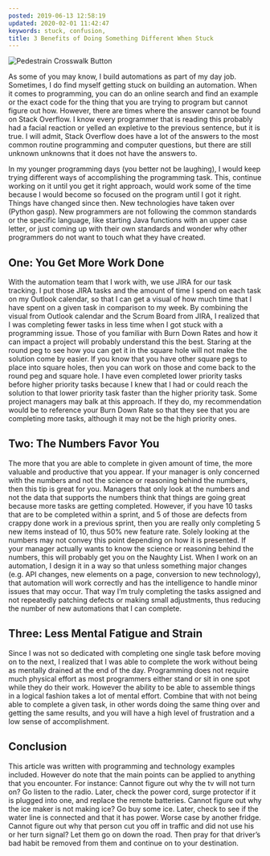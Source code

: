 ```yaml
---
posted: 2019-06-13 12:58:19
updated: 2020-02-01 11:42:47
keywords: stuck, confusion,
title: 3 Benefits of Doing Something Different When Stuck
---
```


![Pedestrain Crosswalk Button](/images/2019.06.13-blur-button-car-1827232.jpg)

As some of you may know, I build automations as part of my day job. Sometimes, I do find myself getting stuck on building an automation. When it comes to programming, you can do an online search and find an example or the exact code for the thing that you are trying to program but cannot figure out how. However, there are times where the answer cannot be found on Stack Overflow. I know every programmer that is reading this probably had a facial reaction or yelled an expletive to the previous sentence, but it is true. I will admit, Stack Overflow does have a lot of the answers to the most common routine programming and computer questions, but there are still unknown unknowns that it does not have the answers to.

In my younger programming days (you better not be laughing), I would keep trying different ways of accomplishing the programming task.
This, continue working on it until you get it right approach, would work some of the time because I would become so focused on the program until I got it right.
Things have changed since then. New technologies have taken over (Python gasp). New programmers are not following the common standards or the specific language, like starting Java functions with an upper case letter, or just coming up with their own standards and wonder why other programmers do not want to touch what they have created.

## One: You Get More Work Done

With the automation team that I work with, we use JIRA for our task tracking.
I put those JIRA tasks and the amount of time I spend on each task on my Outlook calendar, so that I can get a visual of how much time that I have spent on a given task in comparison to my week. By combining the visual from Outlook calendar and the Scrum Board from JIRA, I realized that I was completing fewer tasks in less time when I got stuck with a programming issue.
Those of you familiar with Burn Down Rates and how it can impact a project will probably understand this the best.
Staring at the round peg to see how you can get it in the square hole will not make the solution come by easier. If you know that you have other square pegs to place into square holes, then you can work on those and come back to the round peg and square hole.
I have even completed lower priority tasks before higher priority tasks because I knew that I had or could reach the solution to that lower priority task faster than the higher priority task.
Some project managers may balk at this approach. If they do, my recommendation would be to reference your Burn Down Rate so that they see that you are completing more tasks, although it may not be the high priority ones.

## Two: The Numbers Favor You

The more that you are able to complete in given amount of time, the more valuable and productive that you appear.
If your manager is only concerned with the numbers and not the science or reasoning behind the numbers, then this tip is great for you. Managers that only look at the numbers and not the data that supports the numbers think that things are going great because more tasks are getting completed.
However, if you have 10 tasks that are to be completed within a sprint, and 5 of those are defects from crappy done work in a previous sprint, then you are really only completing 5 new items instead of 10, thus 50% new feature rate.
Solely looking at the numbers may not convey this point depending on how it is presented.
If your manager actually wants to know the science or reasoning behind the numbers, this will probably get you on the Naughty List. When I work on an automation, I design it in a way so that unless something major changes (e.g. API changes, new elements on a page, conversion to new technology), that automation will work correctly and has the intelligence to handle minor issues that may occur. That way I’m truly completing the tasks assigned and not repeatedly patching defects or making small adjustments, thus reducing the number of new automations that I can complete.

## Three: Less Mental Fatigue and Strain

Since I was not so dedicated with completing one single task before moving on to the next, I realized that I was able to complete the work without being as mentally drained at the end of the day. Programming does not require much physical effort as most programmers either stand or sit in one spot while they do their work.
However the ability to be able to assemble things in a logical fashion takes a lot of mental effort.
Combine that with not being able to complete a given task, in other words doing the same thing over and getting the same results, and you will have a high level of frustration and a low sense of accomplishment.

## Conclusion

This article was written with programming and technology examples included. However do note that the main points can be applied to anything that you encounter.  For instance:
Cannot figure out why the tv will not turn on? Go listen to the radio. Later, check the power cord, surge protector if it is plugged into one, and replace the remote batteries.
Cannot figure out why the ice maker is not making ice? Go buy some ice. Later, check to see if the water line is connected and that it has power. Worse case by another fridge.
Cannot figure out why that person cut you off in traffic and did not use his or her turn signal? Let them go on down the road. Then pray for that driver’s bad habit be removed from them and continue on to your destination.
